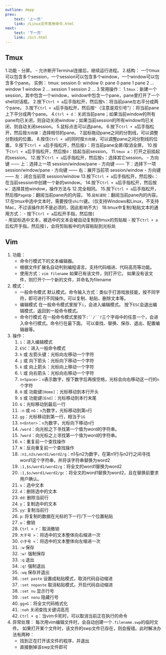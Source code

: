 ```yaml
---
outline: depp
prev: 
    text: '上一页'
    link: /Linux文件常用命令.html
next:
    text: '下一页'
    link: /Git.html
---
```


## Tmux

1.功能
    - 分屏。
    - 允许断开Terminal连接后，继续运行进程。
2.结构：
    一个tmux可以包含多个session，一个session可以包含多个window，一个window可以包含多个pane。
    实例：
        tmux:
            session 0:
                window 0:
                    pane 0
                    pane 1
                    pane 2
                    ...
                window 1
                window 2
                ...
            session 1
            session 2
            ...
3.常用操作：
    1.`tmux`：新建一个session，其中包含一个window，window中包含一个pane，pane里打开了一个shell对话框。
    2.按下`Ctrl + a`后手指松开，然后按`%`：将当前pane左右平分成两个pane。
    3.按下`Ctrl + a`后手指松开，然后按`"`（注意是双引号"）：将当前pane上下平分成两个pane。
    4.`Ctrl + d`：关闭当前pane；如果当前window的所有pane均已关闭，则自动关闭window；如果当前session的所有window均已关闭，则自动关闭session。
    5.鼠标点击可以选pane。
    6.按下`Ctrl + a`后手指松开，然后按`方向键`：选择相邻的pane。
    7.鼠标拖动pane之间的分割线，可以调整分割线的位置。
    8.按住`Ctrl + a`的同时按`方向键`，可以调整pane之间分割线的位置。
    9.按下`Ctrl + a`后手指松开，然后按`z`：将当前pane全屏/取消全屏。
    10.按下`Ctrl + a`后手指松开，然后按`d`：挂起当前session。
    11.`tmux a`：打开之前挂起的session。
    12.按下`Ctrl + a`后手指松开，然后按`s`：选择其它session。
        - 方向键 —— 上：选择上一项 session/window/pane
        - 方向键 —— 下：选择下一项 session/window/pane
        - 方向键 —— 右：展开当前项 session/window
        - 方向键 —— 左：闭合当前项 session/window
    13.按下`Ctrl + a`后手指松开，然后按`c`：在当前session中创建一个新的window。
    14.按下`Ctrl + a`后手指松开，然后按`w`：选择其他window，操作方法与 12.完全相同。
    15.按下`Ctrl + a`后手指松开，然后按`PageUp`：翻阅当前pane内的内容。
    16.`鼠标滚轮`：翻阅当前pane内的内容。
    17.在tmux中选中文本时，需要按住`shift`键。（仅支持Windows和Linux，不支持Mac，不过该操作并不是必须的，因此影响不大）
    18.tmux中复制/粘贴文本的通用方式：
        - 按下`Ctrl + a`后松开手指，然后按`[`   
        - 用鼠标选中文本，被选中的文本会被自动复制到tmux的剪贴板
        - 按下`Ctrl + a`后松开手指，然后按`]`，会将剪贴板中的内容粘贴到光标处


## Vim

1. 功能：
    - 命令行模式下的文本编辑器。
    - 根据文件扩展名自动判别编程语言。支持代码缩进、代码高亮等功能。
    - 使用方式：`vim filename`
        如果已有该文件，则打开它。
        如果没有该文件，则打开个一个新的文件，并命名为filename
2. 模式：
    - 一般命令模式
        默认模式。命令输入方式：类似于打游戏放技能，按不同字符，即可进行不同操作。可以复制、粘贴、删除文本等。
    - 编辑模式
        在一般命令模式里按下`i`，会进入编辑模式。
        按下`ESC`会退出编辑模式，返回到一般命令模式。
    - 命令行模式
        在一般命令模式里按下`:``/``?`三个字母中的任意一个，会进入命令行模式。命令行在最下面。
        可以查找、替换、保存、退出、配置编辑器等。
3. 操作：
     1. `i`：进入编辑模式
     2. `ESC`：进入一般命令模式
     3. `h` 或 左箭头键：光标向左移动一个字符
     4. `j` 或 向下箭头：光标向下移动一个字符
     5. `k` 或 向上箭头：光标向上移动一个字符
     6. `l` 或 向右箭头：光标向右移动一个字符
     7. `n<Space>`：`n`表示数字，按下数字后再按空格，光标会向右移动这一行的`n`个字符
     8. `0` 或 功能键`[Home]`：光标移动到本行开头
     9. `$` 或 功能键`[End]`：光标移动到本行末尾
     10. `G`：光标移动到最后一行
     11. `:n` 或 `nG`：`n`为数字，光标移动到第`n`行
     12. `gg`：光标移动到第一行，相当于`1G`
     13. `n<Enter>`：`n`为数字，光标向下移动`n`行
     14. `/word`：向光标之下寻找第一个值为word的字符串。
     15. `?word`：向光标之上寻找第一个值为word的字符串。
     16. `n`：重复前一个查找操作
     17. `N`：反向重复前一个查找操作
     18. `:n1,n2s/word1/word2/g`：n1与n2为数字，在第n1行与n2行之间寻找word1这个字符串，并将该字符串替换为word2
     19. `:1,$s/word1/word2/g`：将全文的word1替换为word2
     20. `:1,$s/word1/word2/gc`：将全文的word1替换为word2，且在替换前要求用户确认。
     21. `v`：选中文本
     22. `d`：删除选中的文本
     23. `dd`: 删除当前行
     24. `y`：复制选中的文本
     25. `yy`: 复制当前行
     26. `p`: 将复制的数据在光标的下一行/下一个位置粘贴
     27. `u`：撤销
     28. `Ctrl + r`：取消撤销
     29. `大于号 >`：将选中的文本整体向右缩进一次
     30. `小于号 <`：将选中的文本整体向左缩进一次
     31. `:w` 保存
     32. `:w!` 强制保存
     33. `:q` 退出
     34. `:q!` 强制退出
     35. `:wq` 保存并退出
     36. `:set paste` 设置成粘贴模式，取消代码自动缩进
     37. `:set nopaste` 取消粘贴模式，开启代码自动缩进
     38. `:set nu` 显示行号
     39. `:set nonu` 隐藏行号
     40. `gg=G`：将全文代码格式化
     41. `:noh` 关闭查找关键词高亮
     42. `Ctrl + q`：当vim卡死时，可以取消当前正在执行的命令
4. 异常处理：
    每次用vim编辑文件时，会自动创建一个`.filename.swp`的临时文件。
    如果打开某个文件时，该文件的swp文件已存在，则会报错。此时解决办法有两种：
    - 找到正在打开该文件的程序，并退出
    - 直接删掉该swp文件即可

